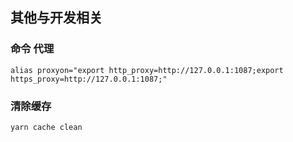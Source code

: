 ## 其他与开发相关

### 命令 代理
`
alias proxyon="export http_proxy=http://127.0.0.1:1087;export https_proxy=http://127.0.0.1:1087;"
`

### 清除缓存
```
yarn cache clean
```
